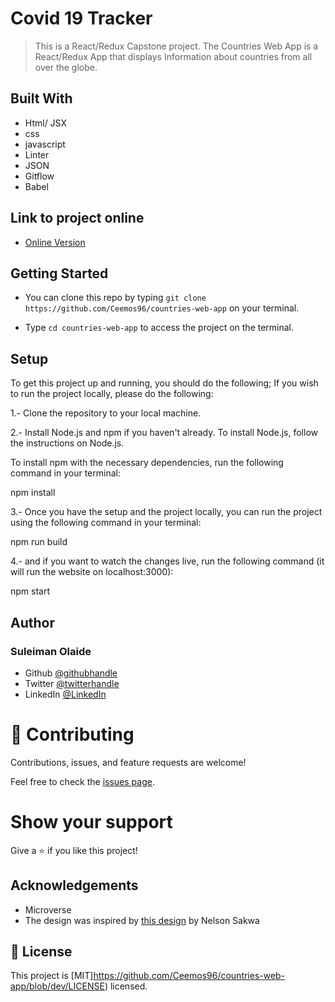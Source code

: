 # Covid 19 Tracker

> This is a React/Redux Capstone project. The Countries Web App is a React/Redux App that displays Information about countries from all over the globe.

## Built With

- Html/ JSX
- css
- javascript
- Linter
- JSON
- Gitflow
- Babel

## Link to project online
- [Online Version](https://dapper-dragon-8ab143.netlify.app/)

## Getting Started

- You can clone this repo by typing `git clone https://github.com/Ceemos96/countries-web-app` on your terminal.

- Type `cd countries-web-app` to access the project on the terminal.

## Setup

To get this project up and running, you should do the following; If you wish to run the project locally, please do the following:

1.- Clone the repository to your local machine. 

2.- Install Node.js and npm if you haven't already. To install Node.js, follow the instructions on Node.js.

To install npm with the necessary dependencies, run the following command in your terminal: 

npm install 

3.- Once you have the setup and the project locally, you can run the project using the following command in your terminal:

npm run build

4.- and if you want to watch the changes live, run the following command (it will run the website on localhost:3000):

npm start

## Author
### **Suleiman Olaide**

- Github [@githubhandle](https://github.com/ceemos96)
- Twitter [@twitterhandle](https://twitter.com/ceemos_dev)
- LinkedIn [@LinkedIn](https://www.linkedin.com/in/suleiman-olaide/)

# 🤝 Contributing

Contributions, issues, and feature requests are welcome!

Feel free to check the [issues page](https://github.com/Ceemos96/countries-web-app/issues).

# Show your support

Give a ⭐️ if you like this project!

## Acknowledgements
- Microverse
- The design was inspired by [this design](https://www.behance.net/gallery/31579789/Ballhead-App-(Free-PSDs)) by Nelson Sakwa 

## 📝 License

This project is [MIT]https://github.com/Ceemos96/countries-web-app/blob/dev/LICENSE) licensed.